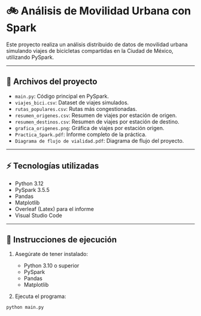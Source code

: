 # 🚲 Análisis de Movilidad Urbana con Spark

Este proyecto realiza un análisis distribuido de datos de movilidad urbana simulando viajes de bicicletas compartidas en la Ciudad de México, utilizando PySpark.

---

## 📂 Archivos del proyecto

- `main.py`: Código principal en PySpark.
- `viajes_bici.csv`: Dataset de viajes simulados.
- `rutas_populares.csv`: Rutas más congestionadas.
- `resumen_origenes.csv`: Resumen de viajes por estación de origen.
- `resumen_destinos.csv`: Resumen de viajes por estación de destino.
- `grafica_origenes.png`: Gráfica de viajes por estación origen.
- `Practica_Spark.pdf`: Informe completo de la práctica.
- `Diagrama de flujo de vialidad.pdf`: Diagrama de flujo del proyecto.

---

## ⚡ Tecnologías utilizadas

- Python 3.12
- PySpark 3.5.5
- Pandas
- Matplotlib
- Overleaf (Latex) para el informe
- Visual Studio Code

---

## 🚀 Instrucciones de ejecución

1. Asegúrate de tener instalado:
   - Python 3.10 o superior
   - PySpark
   - Pandas
   - Matplotlib

2. Ejecuta el programa:

```bash
python main.py
